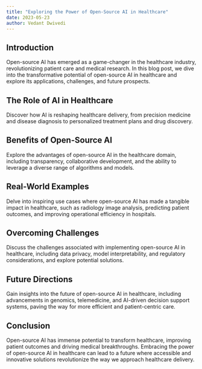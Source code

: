 ```yaml
---
title: "Exploring the Power of Open-Source AI in Healthcare"
date: 2023-05-23
author: Vedant Dwivedi
---
```


## Introduction

Open-source AI has emerged as a game-changer in the healthcare industry, revolutionizing patient care and medical research. In this blog post, we dive into the transformative potential of open-source AI in healthcare and explore its applications, challenges, and future prospects.

## The Role of AI in Healthcare

Discover how AI is reshaping healthcare delivery, from precision medicine and disease diagnosis to personalized treatment plans and drug discovery.

## Benefits of Open-Source AI

Explore the advantages of open-source AI in the healthcare domain, including transparency, collaborative development, and the ability to leverage a diverse range of algorithms and models.

## Real-World Examples

Delve into inspiring use cases where open-source AI has made a tangible impact in healthcare, such as radiology image analysis, predicting patient outcomes, and improving operational efficiency in hospitals.

## Overcoming Challenges

Discuss the challenges associated with implementing open-source AI in healthcare, including data privacy, model interpretability, and regulatory considerations, and explore potential solutions.

## Future Directions

Gain insights into the future of open-source AI in healthcare, including advancements in genomics, telemedicine, and AI-driven decision support systems, paving the way for more efficient and patient-centric care.

## Conclusion

Open-source AI has immense potential to transform healthcare, improving patient outcomes and driving medical breakthroughs. Embracing the power of open-source AI in healthcare can lead to a future where accessible and innovative solutions revolutionize the way we approach healthcare delivery.
